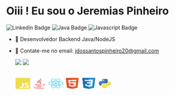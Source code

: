 # Oiii ! Eu sou o Jeremias Pinheiro

![Linkedin Badge](https://img.shields.io/badge/-LinkedIn-blue?style=flat-square&logo=Linkedin&logoColor=white)
![Java Badge](https://img.shields.io/badge/-Java-orange?style=flat-square&logo=java&logoColor=white)
![Javascript Badge](https://img.shields.io/badge/-Javascript-yellow?style=flat-square&logo=javascript&logoColor=white)

- 🔭 Desenvolvedor Backend Java/NodeJS

- 📩 Contate-me no email: jdossantospinheiro20@gmail.com

  ![](https://github-readme-stats.vercel.app/api/top-langs/?username=Jeremias-2000&layout=compact&count_private=true&theme=dracula)
  ![](https://github-readme-stats.vercel.app/api?username=Jeremias-2000&show_icons=true&count_private=true&theme=dracula)
  
  <div style="display: inline_block"><br>
    <img align="center" alt="Js" height="30" width="40" src="https://raw.githubusercontent.com/devicons/devicon/master/icons/javascript/javascript-plain.svg">
    <img align="center" alt="Java" height="30" width="40" src="https://raw.githubusercontent.com/devicons/devicon/master/icons/java/java-plain.svg">
    <img align="center" alt="React" height="30" width="40" src="https://raw.githubusercontent.com/devicons/devicon/master/icons/react/react-original.svg">
    <img align="center" alt="HTML" height="30" width="40" src="https://raw.githubusercontent.com/devicons/devicon/master/icons/html5/html5-original.svg">
    <img align="center" alt="CSS" height="30" width="40" src="https://raw.githubusercontent.com/devicons/devicon/master/icons/css3/css3-original.svg">
    <img align="center" alt="Python" height="30" width="40" src="https://raw.githubusercontent.com/devicons/devicon/master/icons/python/python-original.svg">
 
  </div>

